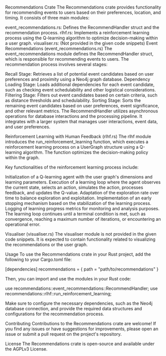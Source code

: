 Recommendations Crate
The Recommendations crate provides functionality for recommending events to users based on their preferences, location, and timing. It consists of three main modules:

event_recommendations.rs: Defines the RecommendHandler struct and the recommendation process.
rlhf.rs: Implements a reinforcement learning process using the Q-learning algorithm to optimize decision-making within a user graph.
visualiser.rs: (Not provided in the given code snippets)
Event Recommendations (event_recommendations.rs)
The event_recommendations module defines the RecommendHandler struct, which is responsible for recommending events to users. The recommendation process involves several stages:

Recall Stage: Retrieves a list of potential event candidates based on user preferences and proximity using a Neo4j graph database.
Dependency Loading Stage: Loads additional dependencies for each event candidate, such as checking event schedulability and other logistical considerations.
Filtering Stage: Filters out event candidates based on certain criteria, such as distance thresholds and schedulability.
Sorting Stage: Sorts the remaining event candidates based on user preferences, event significance, and other relevant metrics.
The RecommendHandler utilizes asynchronous operations for database interactions and the processing pipeline. It integrates with a larger system that manages user interactions, event data, and user preferences.

Reinforcement Learning with Human Feedback (rlhf.rs)
The rlhf module introduces the run_reinforcement_learning function, which executes a reinforcement learning process on a UserGraph structure using a Q-learning algorithm. The function optimizes the decision-making policy within the graph.

Key functionalities of the reinforcement learning process include:

Initialization of a Q-learning agent with the user graph's dimensions and learning parameters.
Execution of a learning loop where the agent observes the current state, selects an action, simulates the action, processes feedback, and updates the Q-value.
Adaptation of the exploration rate over time to balance exploration and exploitation.
Implementation of an early stopping mechanism based on the stabilization of the learning process.
Logging of learning progress metrics for monitoring and analysis purposes.
The learning loop continues until a terminal condition is met, such as convergence, reaching a maximum number of iterations, or encountering an operational error.

Visualiser (visualiser.rs)
The visualiser module is not provided in the given code snippets. It is expected to contain functionality related to visualizing the recommendations or the user graph.

Usage
To use the Recommendations crate in your Rust project, add the following to your Cargo.toml file:

[dependencies]
recommendations = { path = "path/to/recommendations" }



Then, you can import and use the modules in your Rust code:

use recommendations::event_recommendations::RecommendHandler;
use recommendations::rlhf::run_reinforcement_learning;



Make sure to configure the necessary dependencies, such as the Neo4j database connection, and provide the required data structures and configurations for the recommendation process.

Contributing
Contributions to the Recommendations crate are welcome! If you find any issues or have suggestions for improvements, please open an issue or submit a pull request on the project's repository.

License
The Recommendations crate is open-source and available under the AGPLv3 License.